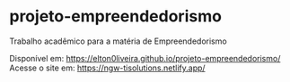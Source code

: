 # projeto-empreendedorismo
Trabalho acadêmico para a matéria de Empreendedorismo

Disponível em: https://elton0liveira.github.io/projeto-empreendedorismo/
Acesse o site em: https://ngw-tisolutions.netlify.app/
